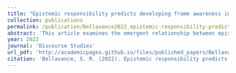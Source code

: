 ```yaml
---
title: "Epistemic responsibility predicts developing frame awareness in early childhood: A language socialization perspective"
collection: publications
permalink: /publication/Bellavance2022_epistemic-responsibility-predicts-developing-frame-awareness-in-early-childhood-a-language
abstract: 'This article examines the emergent relationship between epistemic responsibility and frame awareness in early childhood, wherein a mother uses language socialization practices to guide her child into a new frame. The pair co-constructs the parameters of the new frame through negotiation of epistemic responsibility and remedial interchanges. The analysis demonstrates that these remedial interchanges arise from conflicting understandings of the embeddedness of frames and the epistemic dynamics that these frames entail. The child maintains epistemic primacy in her concurrent play frame, which carries over to the recording activity given that the recording activity is embedded within her larger play frame. I argue that the data predict epistemic responsibility to be acquired earlier than the ability to shift epistemic dynamics outside of role-play. This study contributes to our understanding of frame and epistemic development in early childhood.'
year: 2022
journal: 'Discourse Studies'
url_pdf: 'http://academicpages.github.io/files/published_papers/Bellavance2022_epistemic-responsibility-predicts-developing-frame-awareness-in-early-childhood-a-languageBellavance2022_epistemic-responsibility-predicts-developing-frame-awareness-in-early-childhood-a-language.pdf'
citation: 'Bellavance, S. R. (2022). Epistemic responsibility predicts developing frame awareness in early childhood: A language socialization perspective. <i>Discourse Studies, 24</i>(6), 675–691. https://doi.org/10.1177/14614456221111640'
---
```

